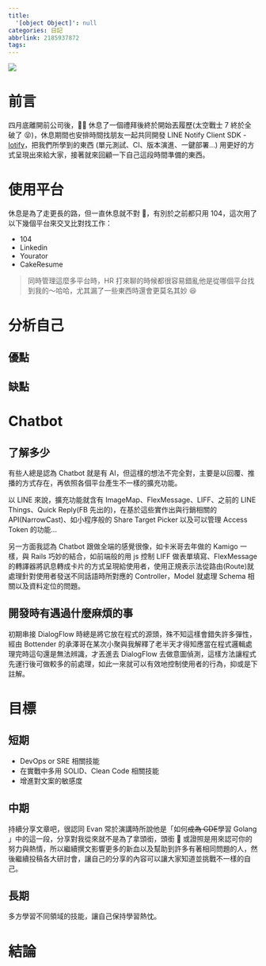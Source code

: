 ```yaml
---
title:
  '[object Object]': null
categories: 日記
abbrlink: 2185937872
tags:
---
```


![](https://i.imgur.com/0QAGPDc.png)

# 前言

四月底離開前公司後， 休息了一個禮拜後終於開始丟履歷(太空戰士 7 終於全破了 😝)，休息期間也安排時間找朋友一起共同開發 LINE Notify Client SDK - [lotify](https://github.com/louis70109/lotify)，把我們所學到的東西 (單元測試、CI、版本演進、一鍵部署...) 用更好的方式呈現出來給大家，接著就來回顧一下自己這段時間準備的東西。

<!-- more -->

# 使用平台

休息是為了走更長的路，但一直休息就不對 🤣，有別於之前都只用 104，這次用了以下幾個平台來交叉比對找工作：

- 104
- Linkedin
- Yourator
- CakeResume

> 同時管理這麼多平台時，HR 打來聊的時候都很容易錯亂他是從哪個平台找到我的～哈哈，尤其漏了一些東西時還會更莫名其妙 😆

# 分析自己

## 優點

## 缺點

# Chatbot

## 了解多少

有些人總是認為 Chatbot 就是有 AI，但這樣的想法不完全對，主要是以回覆、推播的方式存在，再依照各個平台產生不一樣的擴充功能。

以 LINE 來說，擴充功能就含有 ImageMap、FlexMessage、LIFF、之前的 LINE Things、Quick Reply(FB 先出的)，在基於這些實作出與行銷相關的 API(NarrowCast)、如小程序般的 Share Target Picker 以及可以管理 Access Token 的功能...

另一方面我認為 Chatbot 跟做全端的感覺很像，如卡米哥去年做的 Kamigo 一樣，與 Rails 巧妙的結合，如前端般的用 js 控制 LIFF 做表單填寫、FlexMessage 的轉譯器將訊息轉成卡片的方式呈現給使用者，使用正規表示法從路由(Route)就處理針對使用者發送不同話語時所對應的 Controller，Model 就處理 Schema 相關以及資料定位的問題。

## 開發時有遇過什麼麻煩的事

初期串接 DialogFlow 時總是將它放在程式的源頭，殊不知這樣會錯失許多彈性，經由 Bottender 的承澤哥在某次小聚與我解釋了老半天才得知應當在程式邏輯處理完時這句還是無法辨識，才丟進去 DialogFlow 去做意圖偵測，這樣方法讓程式先運行後可做較多的前處理，如此一來就可以有效地控制使用者的行為，抑或是下註解。

# 目標

## 短期

- DevOps or SRE 相關技能
- 在實戰中多用 SOLID、Clean Code 相關技能
- 增進對文案的敏感度

## 中期

持續分享文章吧，很認同 Evan 常於演講時所說他是「如何~~成為 GDE~~學習 Golang 」中的這一段，分享對我從來就不是為了拿頭銜，頭銜  或證照是用來認可你的努力與熱情，所以繼續撰文影響更多的新血以及幫助到許多有著相同問題的人，然後繼續投稿各大研討會，讓自己的分享的內容可以讓大家知道並挑戰不一樣的自己。

## 長期

多方學習不同領域的技能，讓自己保持學習熱忱。

# 結論
